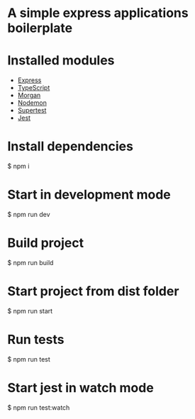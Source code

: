 # A simple express applications boilerplate

# Installed modules

- [Express](http://expressjs.com//)
- [TypeScript](https://www.typescriptlang.org/)
- [Morgan](https://github.com/expressjs/morgan#readme)
- [Nodemon](https://github.com/remy/nodemon)
- [Supertest](https://github.com/visionmedia/supertest#readme)
- [Jest](https://jestjs.io/)

# Install dependencies
$ npm i

# Start in development mode
$ npm run dev

# Build project
$ npm run build

# Start project from dist folder
$ npm run start

# Run tests
$ npm run test

# Start jest in watch mode
$ npm run test:watch
